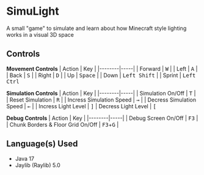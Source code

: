 # SimuLight

A small "game" to simulate and learn about how Minecraft style lighting works in a visual 3D space

## Controls

**Movement Controls**
| Action | Key |
|--------|-----|
| Forward | <kbd>W</kbd> |
| Left | <kbd>A</kbd> |
| Back | <kbd>S</kbd> |
| Right | <kbd>D</kbd> |
| Up | <kbd>Space</kbd> |
| Down | <kbd>Left Shift</kbd> |
| Sprint | <kbd>Left Ctrl</kbd>

**Simulation Controls**
| Action | Key |
|--------|-----|
| Simulation On/Off | <kbd>T</kbd> |
| Reset Simulation | <kbd>R</kbd> |
| Incress Simulation Speed | <kbd>&rarr;</kbd> |
| Decress Simulation Speed | <kbd>&larr;</kbd> |
| Incress Light Level | <kbd>]</kbd>
| Decress Light Level | <kbd>[</kbd>

**Debug Controls**
| Action | Key |
|--------|-----|
| Debug Screen On/Off | <kbd>F3</kbd> |
| Chunk Borders & Floor Grid On/Off | <kbd>F3</kbd>+<kbd>G</kbd> |

## Language(s) Used

* Java 17
* Jaylib (Raylib) 5.0
